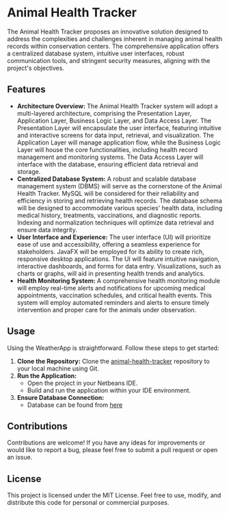 # Animal Health Tracker

The Animal Health Tracker proposes an innovative solution designed to address the 
complexities and challenges inherent in managing animal health records within conservation 
centers. The comprehensive application offers a centralized database system, intuitive user 
interfaces, robust communication tools, and stringent security measures, aligning with the 
project's objectives. 

## Features

- **Architecture Overview:** The Animal Health Tracker system will adopt a multi-layered architecture, comprising the Presentation Layer, Application Layer, Business Logic Layer, and Data Access Layer. The Presentation Layer will encapsulate the user interface, featuring intuitive and interactive screens for data input, retrieval, and visualization. The Application Layer will manage application flow, while the Business Logic Layer will house the core functionalities, including health record management and monitoring systems. The Data Access Layer will interface with the database, ensuring efficient data retrieval and storage. 
- **Centralized Database System:** A robust and scalable database management system (DBMS) will serve as the cornerstone of the Animal Health Tracker. MySQL will be considered for their reliability and efficiency in storing and retrieving health records. The database schema will be designed to accommodate various species' health data, including medical history, treatments, vaccinations, and diagnostic reports. Indexing and normalization techniques will optimize data retrieval and ensure data integrity. 
- **User Interface and Experience:** The user interface (UI) will prioritize ease of use and accessibility, offering a seamless experience for stakeholders. JavaFX will be employed 
for its ability to create rich, responsive desktop applications. The UI will feature intuitive navigation, interactive dashboards, and forms for data entry. Visualizations, such as charts or graphs, will aid in presenting health trends and analytics. 
- **Health Monitoring System:** A comprehensive health monitoring module will employ real-time alerts and notifications for upcoming medical appointments, vaccination schedules, and critical health events. This system will employ automated reminders and alerts to ensure timely intervention and proper care for the animals under observation. 

## Usage

Using the WeatherApp is straightforward. Follow these steps to get started:

1. **Clone the Repository:** Clone the [animal-health-tracker](https://github.com/shakilakamalasena/animal-health-tracker/) repository to your local machine using Git.
2. **Run the Application:**
    - Open the project in your Netbeans IDE.
    - Build and run the application within your IDE environment.
3. **Ensure Database Connection:**
    - Database can be found from [here](https://github.com/shakilakamalasena/animal-health-tracker/blob/main/animalhealthtracker.sql)

## Contributions

Contributions are welcome! If you have any ideas for improvements or would like to report a bug, please feel free to submit a pull request or open an issue.

## License

This project is licensed under the MIT License. Feel free to use, modify, and distribute this code for personal or commercial purposes.
 
